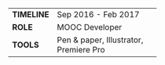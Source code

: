 <table style="width:60%">
  <tr>
    <td><b>TIMELINE</b></td>
    <td>Sep 2016 - Feb 2017</td>
  </tr>
  <tr>
    <td><b>ROLE</b></td>
    <td>MOOC Developer</td>
  </tr>
  <tr>
    <td><b>TOOLS</b></td>
    <td>Pen & paper, Illustrator, Premiere Pro </td>
  </tr>
</table> <br>